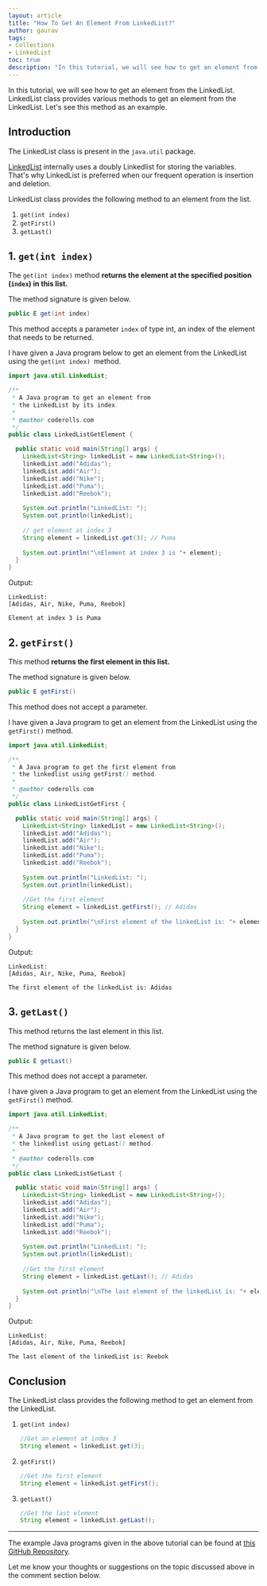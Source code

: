 ```yaml
---
layout: article
title: "How To Get An Element From LinkedList?"
author: gaurav
tags: 
- Collections
- LinkedList
toc: true
description: "In this tutorial, we will see how to get an element from the LinkedList. LinkedList class provides various methods to get an element from the LinkedList. Let's see this method with an example."
---
```


In this tutorial, we will see how to get an element from the LinkedList. LinkedList class provides various methods to get an element from the LinkedList. Let's see this method as an example.

## Introduction

The LinkedList class is present in the `java.util` package.

[LinkedList](https:/coderolls.com/linkedlist-in-java/) internally uses a doubly Linkedlist for storing the variables. That's why LinkedList is preferred when our frequent operation is insertion and deletion.

LinkedList class provides the following method to an element from the list.

1. `get(int index)`
2. `getFirst()`
3. `getLast()`

## 1. `get(int index)`

The `get(int index)` method **returns the element at the specified position (`index`) in this list.**

The method signature is given below.

```java
public E get(int index)
```

This method accepts a parameter `index` of type int, an index of the element that needs to be returned.

I have given a Java program below to get an element from the LinkedList using the `get(int index) `method.

```java
import java.util.LinkedList;

/**
 * A Java program to get an element from
 * the LinkedList by its index.
 * 
 * @author coderolls.com
 */
public class LinkedListGetElement {

  public static void main(String[] args) {
    LinkedList<String> linkedList = new LinkedList<String>();
    linkedList.add("Adidas");
    linkedList.add("Air");
    linkedList.add("Nike");
    linkedList.add("Puma");
    linkedList.add("Reebok");
    
    System.out.println("LinkedList: ");
    System.out.println(linkedList);
    
    // get element at index 3
    String element = linkedList.get(3); // Puma
    
    System.out.println("\nElement at index 3 is "+ element);
  }
}
```

Output:

```
LinkedList: 
[Adidas, Air, Nike, Puma, Reebok]

Element at index 3 is Puma
```

## 2. `getFirst()`

This method **returns the first element in this list.**

The method signature is given below.

```java
public E getFirst()
```

This method does not accept a parameter.

I have given a Java program to get an element from the LinkedList using the `getFirst()` method.

```java
import java.util.LinkedList;

/**
 * A Java program to get the first element from
 * the linkedlist using getFirst() method.
 * 
 * @author coderolls.com
 */
public class LinkedListGetFirst {

  public static void main(String[] args) {
    LinkedList<String> linkedList = new LinkedList<String>();
    linkedList.add("Adidas");
    linkedList.add("Air");
    linkedList.add("Nike");
    linkedList.add("Puma");
    linkedList.add("Reebok");
    
    System.out.println("LinkedList: ");
    System.out.println(linkedList);
    
    //Get the first element
    String element = linkedList.getFirst(); // Adidas
    
    System.out.println("\nFirst element of the linkedList is: "+ element);
  }
}
```

Output:

```
LinkedList: 
[Adidas, Air, Nike, Puma, Reebok]

The first element of the linkedList is: Adidas
```

## 3. `getLast()`

This method returns the last element in this list.

The method signature is given below.

```java
public E getLast()
```

This method does not accept a parameter.

I have given a Java program to get an element from the LinkedList using the `getFirst()` method.

```java
import java.util.LinkedList;

/**
 * A Java program to get the last element of
 * the linkedlist using getLast() method.
 * 
 * @author coderolls.com
 */
public class LinkedListGetLast {

  public static void main(String[] args) {
    LinkedList<String> linkedList = new LinkedList<String>();
    linkedList.add("Adidas");
    linkedList.add("Air");
    linkedList.add("Nike");
    linkedList.add("Puma");
    linkedList.add("Reebok");
    
    System.out.println("LinkedList: ");
    System.out.println(linkedList);
    
    //Get the first element
    String element = linkedList.getLast(); // Adidas
    
    System.out.println("\nThe last element of the linkedList is: "+ element);
  }
}
```

Output:

```
LinkedList: 
[Adidas, Air, Nike, Puma, Reebok]

The last element of the linkedList is: Reebok
```

## Conclusion

The LinkedList class provides the following method to get an element from the LinkedList.

1. `get(int index)`

   ```java
   //Get an element at index 3
   String element = linkedList.get(3);
   ```

2. `getFirst()`

   ```java
   //Get the first element
   String element = linkedList.getFirst();
   ```

3. `getLast()`

   ```java
   //Get the last element
   String element = linkedList.getLast();
   ```

---

The example Java programs given in the above tutorial can be found at [this GitHub Repository](https://github.com/coderolls/blogpost-coding-examples/tree/main/collections/LinkedList/get-an-element-from-linkedlist).

Let me know your thoughts or suggestions on the topic discussed above in the comment section below.
